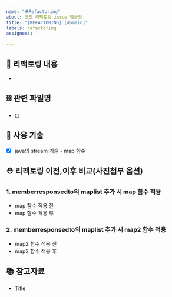 ```yaml
---
name: "⛑️Refactoring"
about: 코드 리팩토링 issue 템플릿
title: "[REFACTORING] [domain]"
labels: refactoring
assignees: ''

---
```


## 📌 리팩토링 내용
- 

## ⛓️ 관련 파일명
- [ ]  


## 🔎 사용 기술
- [x] java의 stream 기술 - map 함수


## ⛑️ 리팩토링 이전,이후 비교(사진첨부 옵션)

### 1. memberresponsedto의 maplist 추가 시 map 함수 적용 
- map 함수 적용 전
- map 함수 적용 후

### 2. memberresponsedto의 maplist 추가 시 map2 함수 적용 
- map2 함수 적용 전
- map2 함수 적용 후


## 📚 참고자료
- [Title](https://...)
